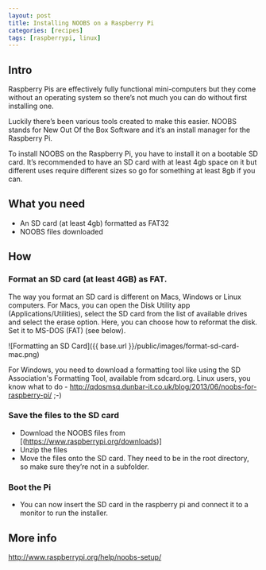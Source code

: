 ```yaml
---
layout: post
title: Installing NOOBS on a Raspberry Pi
categories: [recipes]
tags: [raspberrypi, linux]
---
```


## Intro
Raspberry Pis are effectively fully functional mini-computers but they come without an operating system so there’s not much you can do without first installing one.

Luckily there’s been various tools created to make this easier. NOOBS stands for New Out Of the Box Software and it’s an install manager for the Raspberry Pi.

To install NOOBS on the Raspberry Pi, you have to install it on a bootable SD card. It’s recommended to have an SD card with at least 4gb space on it but different uses require different sizes so go for something at least 8gb if you can.

## What you need

- An SD card (at least 4gb) formatted as FAT32
- NOOBS files downloaded


## How

### Format an SD card (at least 4GB) as FAT.

The way you format an SD card is different on Macs, Windows or Linux computers. For Macs, you can open the Disk Utility app (Applications/Utilities), select the SD card from the list of available drives and select the erase option. Here, you can choose how to reformat the disk. Set it to MS-DOS (FAT) (see below).

![Formatting an SD Card]({{ base.url }}/public/images/format-sd-card-mac.png)


For Windows, you need to download a formatting tool like using the SD Association's Formatting Tool, available from sdcard.org. Linux users, you know what to do - http://qdosmsq.dunbar-it.co.uk/blog/2013/06/noobs-for-raspberry-pi/ ;-)

### Save the files to the SD card

- Download the NOOBS files from [(https://www.raspberrypi.org/downloads)]
- Unzip the files
- Move the files onto the SD card. They need to be in the root directory, so make sure they’re not in a subfolder.

### Boot the Pi
- You can now insert the SD card in the raspberry pi and connect it to a monitor to run the installer.

## More info

http://www.raspberrypi.org/help/noobs-setup/
